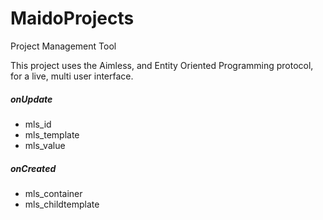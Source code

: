# MaidoProjects
Project Management Tool

This project uses the Aimless, and Entity Oriented Programming protocol, for a live, multi user interface.

##### onUpdate

* mls_id
* mls_template
* mls_value

##### onCreated

* mls_container
* mls_childtemplate